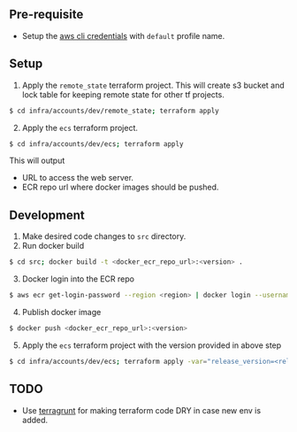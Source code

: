 ## Pre-requisite
- Setup the [aws cli credentials](https://docs.aws.amazon.com/cli/latest/userguide/cli-chap-configure.html) with `default` profile name.

## Setup

1. Apply the `remote_state` terraform project. This will create s3 bucket and lock table for keeping remote state for other tf projects.
```bash
$ cd infra/accounts/dev/remote_state; terraform apply
```
2. Apply the `ecs` terraform project.
```bash
$ cd infra/accounts/dev/ecs; terraform apply
```
This will output
* URL to access the web server.
* ECR repo url where docker images should be pushed.

## Development
1. Make desired code changes to `src` directory.
2. Run docker build
```bash
$ cd src; docker build -t <docker_ecr_repo_url>:<version> .
```
3. Docker login into the ECR repo
```bash
$ aws ecr get-login-password --region <region> | docker login --username AWS --password-stdin <ecr_repo_url>
```
4. Publish docker image 
```bash
$ docker push <docker_ecr_repo_url>:<version>
```
5. Apply the `ecs` terraform project with the version provided in above step
```bash
$ cd infra/accounts/dev/ecs; terraform apply -var="release_version=<release_version>"
```

## TODO
- Use [terragrunt](https://terragrunt.gruntwork.io/) for making terraform code DRY in case new env is added. 
